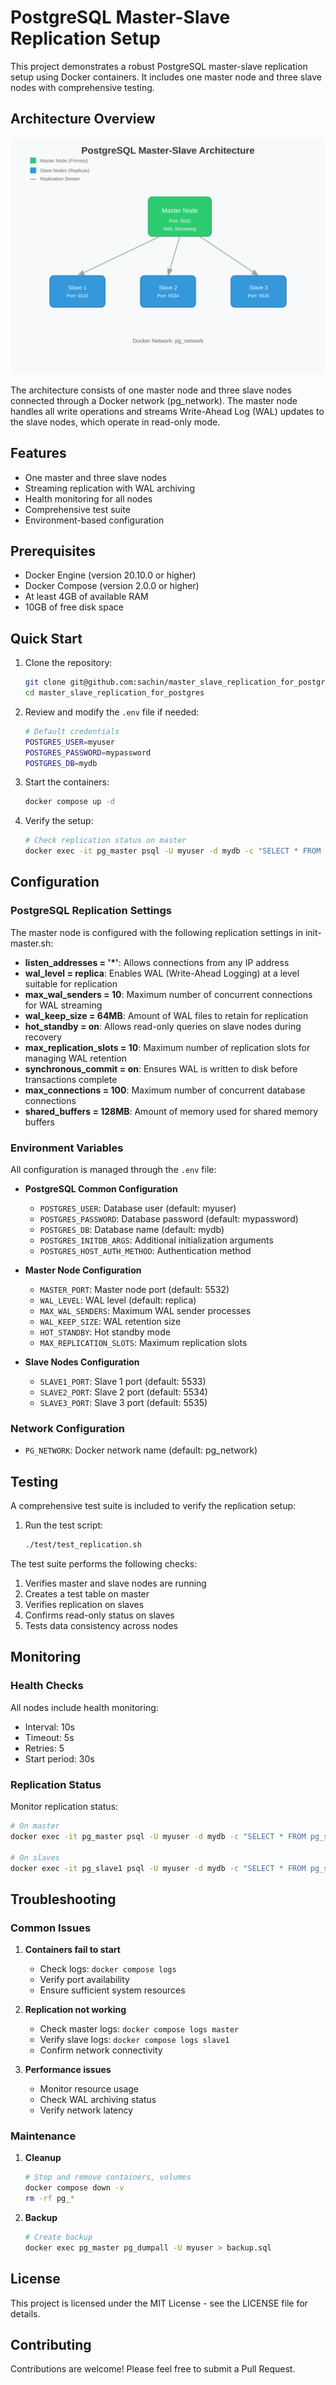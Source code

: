 # PostgreSQL Master-Slave Replication Setup

This project demonstrates a robust PostgreSQL master-slave replication setup using Docker containers. It includes one master node and three slave nodes with comprehensive testing.

## Architecture Overview

![PostgreSQL Master-Slave Architecture](architecture.svg)

The architecture consists of one master node and three slave nodes connected through a Docker network (pg_network). The master node handles all write operations and streams Write-Ahead Log (WAL) updates to the slave nodes, which operate in read-only mode.

## Features

- One master and three slave nodes
- Streaming replication with WAL archiving
- Health monitoring for all nodes
- Comprehensive test suite
- Environment-based configuration

## Prerequisites

- Docker Engine (version 20.10.0 or higher)
- Docker Compose (version 2.0.0 or higher)
- At least 4GB of available RAM
- 10GB of free disk space

## Quick Start

1. Clone the repository:
   ```bash
   git clone git@github.com:sachin/master_slave_replication_for_postgres.git
   cd master_slave_replication_for_postgres
   ```

2. Review and modify the `.env` file if needed:
   ```bash
   # Default credentials
   POSTGRES_USER=myuser
   POSTGRES_PASSWORD=mypassword
   POSTGRES_DB=mydb
   ```

3. Start the containers:
   ```bash
   docker compose up -d
   ```

4. Verify the setup:
   ```bash
   # Check replication status on master
   docker exec -it pg_master psql -U myuser -d mydb -c "SELECT * FROM pg_stat_replication;"
   ```

## Configuration

### PostgreSQL Replication Settings

The master node is configured with the following replication settings in init-master.sh:

- **listen_addresses = '*'**: Allows connections from any IP address
- **wal_level = replica**: Enables WAL (Write-Ahead Logging) at a level suitable for replication
- **max_wal_senders = 10**: Maximum number of concurrent connections for WAL streaming
- **wal_keep_size = 64MB**: Amount of WAL files to retain for replication
- **hot_standby = on**: Allows read-only queries on slave nodes during recovery
- **max_replication_slots = 10**: Maximum number of replication slots for managing WAL retention
- **synchronous_commit = on**: Ensures WAL is written to disk before transactions complete
- **max_connections = 100**: Maximum number of concurrent database connections
- **shared_buffers = 128MB**: Amount of memory used for shared memory buffers

### Environment Variables

All configuration is managed through the `.env` file:

- **PostgreSQL Common Configuration**
  - `POSTGRES_USER`: Database user (default: myuser)
  - `POSTGRES_PASSWORD`: Database password (default: mypassword)
  - `POSTGRES_DB`: Database name (default: mydb)
  - `POSTGRES_INITDB_ARGS`: Additional initialization arguments
  - `POSTGRES_HOST_AUTH_METHOD`: Authentication method

- **Master Node Configuration**
  - `MASTER_PORT`: Master node port (default: 5532)
  - `WAL_LEVEL`: WAL level (default: replica)
  - `MAX_WAL_SENDERS`: Maximum WAL sender processes
  - `WAL_KEEP_SIZE`: WAL retention size
  - `HOT_STANDBY`: Hot standby mode
  - `MAX_REPLICATION_SLOTS`: Maximum replication slots

- **Slave Nodes Configuration**
  - `SLAVE1_PORT`: Slave 1 port (default: 5533)
  - `SLAVE2_PORT`: Slave 2 port (default: 5534)
  - `SLAVE3_PORT`: Slave 3 port (default: 5535)

### Network Configuration
- `PG_NETWORK`: Docker network name (default: pg_network)

## Testing

A comprehensive test suite is included to verify the replication setup:

1. Run the test script:
   ```bash
   ./test/test_replication.sh
   ```

The test suite performs the following checks:
1. Verifies master and slave nodes are running
2. Creates a test table on master
3. Verifies replication on slaves
4. Confirms read-only status on slaves
5. Tests data consistency across nodes

## Monitoring

### Health Checks

All nodes include health monitoring:
- Interval: 10s
- Timeout: 5s
- Retries: 5
- Start period: 30s

### Replication Status

Monitor replication status:
```bash
# On master
docker exec -it pg_master psql -U myuser -d mydb -c "SELECT * FROM pg_stat_replication;"

# On slaves
docker exec -it pg_slave1 psql -U myuser -d mydb -c "SELECT * FROM pg_stat_wal_receiver;"
```

## Troubleshooting

### Common Issues

1. **Containers fail to start**
   - Check logs: `docker compose logs`
   - Verify port availability
   - Ensure sufficient system resources

2. **Replication not working**
   - Check master logs: `docker compose logs master`
   - Verify slave logs: `docker compose logs slave1`
   - Confirm network connectivity

3. **Performance issues**
   - Monitor resource usage
   - Check WAL archiving status
   - Verify network latency

### Maintenance

1. **Cleanup**
   ```bash
   # Stop and remove containers, volumes
   docker compose down -v
   rm -rf pg_*
   ```

2. **Backup**
   ```bash
   # Create backup
   docker exec pg_master pg_dumpall -U myuser > backup.sql
   ```

## License

This project is licensed under the MIT License - see the LICENSE file for details.

## Contributing

Contributions are welcome! Please feel free to submit a Pull Request.